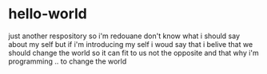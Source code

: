 # hello-world
just another respository
so i'm redouane don't know what i should say about my self but if i'm introducing my self i woud say that i belive that we should change the world so it can fit to us not the opposite and that why i'm programming .. to change the world
